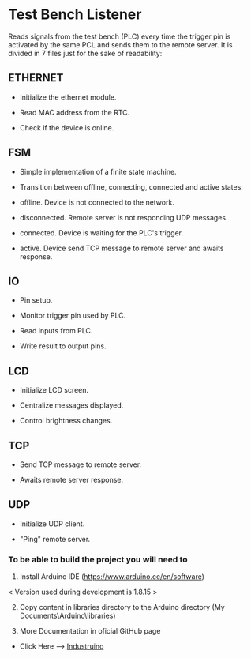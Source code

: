 
# Test Bench Listener

  

Reads signals from the test bench (PLC) every time the trigger pin is activated by the same
PCL and sends them to the remote server.
It is divided in 7 files just for the sake of readability:

## ETHERNET

- Initialize the ethernet module.

- Read MAC address from the RTC.

- Check if the device is online.

  

## FSM

- Simple implementation of a finite state machine.

- Transition between offline, connecting, connected and active states:

* offline. Device is not connected to the network.

* disconnected. Remote server is not responding UDP messages.

* connected. Device is waiting for the PLC's trigger.

* active. Device send TCP message to remote server and awaits response.

  

## IO

- Pin setup.

- Monitor trigger pin used by PLC.

- Read inputs from PLC.

- Write result to output pins.

  

## LCD

- Initialize LCD screen.

- Centralize messages displayed.

- Control brightness changes.

  

## TCP

- Send TCP message to remote server.

- Awaits remote server response.

  

## UDP

- Initialize UDP client.

- "Ping" remote server.

  

###  To be able to build the project you will need to

1. Install Arduino IDE (https://www.arduino.cc/en/software)

< Version used during development is 1.8.15 >

2. Copy content in libraries directory to the Arduino directory (My Documents\Arduino\libraries)

3. More Documentation in oficial GitHub page 
-  Click Here --> [Industruino](https://github.com/Industruino/) 